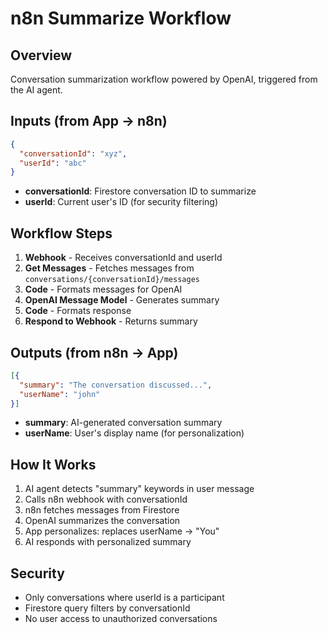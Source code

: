 # n8n Summarize Workflow

## Overview
Conversation summarization workflow powered by OpenAI, triggered from the AI agent.

## Inputs (from App → n8n)
```json
{
  "conversationId": "xyz",
  "userId": "abc"
}
```

- **conversationId**: Firestore conversation ID to summarize
- **userId**: Current user's ID (for security filtering)

## Workflow Steps
1. **Webhook** - Receives conversationId and userId
2. **Get Messages** - Fetches messages from `conversations/{conversationId}/messages`
3. **Code** - Formats messages for OpenAI
4. **OpenAI Message Model** - Generates summary
5. **Code** - Formats response
6. **Respond to Webhook** - Returns summary

## Outputs (from n8n → App)
```json
[{
  "summary": "The conversation discussed...",
  "userName": "john"
}]
```

- **summary**: AI-generated conversation summary
- **userName**: User's display name (for personalization)

## How It Works
1. AI agent detects "summary" keywords in user message
2. Calls n8n webhook with conversationId
3. n8n fetches messages from Firestore
4. OpenAI summarizes the conversation
5. App personalizes: replaces userName → "You"
6. AI responds with personalized summary

## Security
- Only conversations where userId is a participant
- Firestore query filters by conversationId
- No user access to unauthorized conversations

